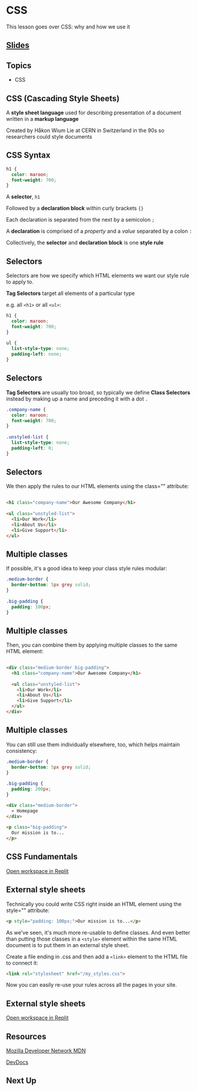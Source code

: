 # CSS
This lesson goes over CSS: why and how we use it

<!-- TODO -->
## [Slides](../slides/css/index)

## Topics
- CSS

<!-- TODO: add story: tie it to a concrete concept that you already understand -->
<!-- You want to make your text beautiful and look a certain way. -->
<!-- TODO: add bootstrap reference -->


## CSS (Cascading Style Sheets)

A **style sheet language** used for describing presentation of a document written in a **markup language**

Created by Håkon Wium Lie at CERN in Switzerland in the 90s so researchers could style documents



## CSS Syntax

```css
h1 {
  color: maroon;
  font-weight: 700;
}
```

A **selector**, `h1`

Followed by a **declaration block** within curly brackets `{}`

Each declaration is separated from the next by a semicolon `;`

A **declaration** is comprised of a *property* and a *value* separated by a colon `:`

Collectively, the **selector** and **declaration block** is one **style rule**



## Selectors

Selectors are how we specify which HTML elements we want our style rule to apply to.

**Tag Selectors** target all elements of a particular type

e.g. all `<h1>` or all `<ul>`:

```css
h1 {
  color: maroon;
  font-weight: 700;
}
 
ul {
  list-style-type: none;
  padding-left: none;
}
```





## Selectors

**Tag Selectors** are usually too broad, so typically we define **Class Selectors** instead by making up a name and preceding it with a dot `.`

```css
.company-name {
  color: maroon;
  font-weight: 700;
}
 
.unstyled-list {
  list-style-type: none;
  padding-left: 0;
}
```



## Selectors

We then apply the rules to our HTML elements using the class="" attribute:

```html
	
<h1 class="company-name">Our Awesome Company</h1>
 
<ul class="unstyled-list">
  <li>Our Work</li>
  <li>About Us</li>
  <li>Give Support</li>
</ul>
```



## Multiple classes

If possible, it's a good idea to keep your class style rules modular:

```css	
.medium-border {
  border-bottom: 5px grey solid;
}
 
.big-padding {
  padding: 100px;
}
```


## Multiple classes

Then, you can combine them by applying multiple classes to the same HTML element:

```html
	
<div class="medium-border big-padding">
  <h1 class="company-name">Our Awesome Company</h1>
 
  <ul class="unstyled-list">
    <li>Our Work</li>
    <li>About Us</li>
    <li>Give Support</li>
  </ul>
</div>
```

## Multiple classes

You can still use them individually elsewhere, too, which helps maintain consistency:

```css	
.medium-border {
  border-bottom: 5px grey solid;
}
 
.big-padding {
  padding: 200px;
}
```

```html
<div class="medium-border">
  « Homepage
</div>
 
<p class="big-padding">
  Our mission is to...
</p>
```

## CSS Fundamentals

[Open workspace in Replit](https://replit.com/@raghubetina1/CSS-Fundamentals)

## External style sheets

Technically you could write CSS right inside an HTML element using the style="" attribute:

```html
<p style="padding: 100px;">Our mission is to...</p>
```

As we've seen, it's much more re-usable to define classes. And even better than putting those classes in a `<style>` element within the same HTML document is to put them in an external style sheet.

Create a file ending in .css and then add a `<link>` element to the HTML file to connect it:

```html
<link rel="stylesheet" href="/my_styles.css">
```

Now you can easily re-use your rules across all the pages in your site.


## External style sheets

[Open workspace in Replit](https://replit.com/@raghubetina1/External-style-sheets)


## Resources

[Mozilla Developer Network MDN](https://developer.mozilla.org/en-US/docs/Web/CSS)

[DevDocs](https://devdocs.io/css/)

## Next Up

[](./)